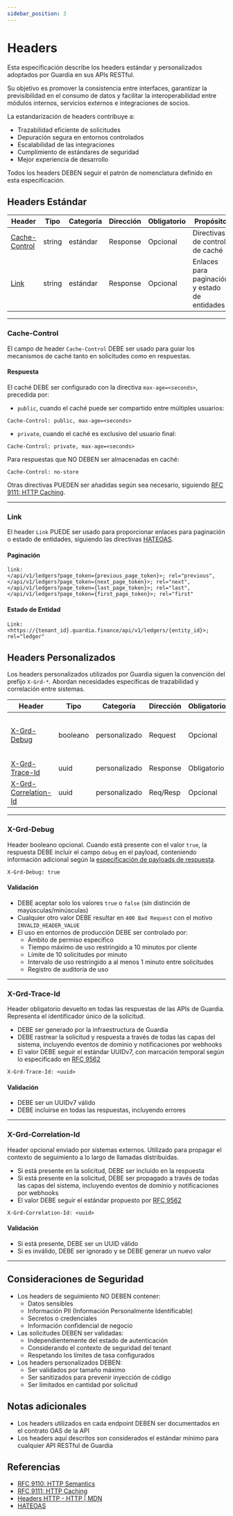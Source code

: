 ```yaml
---
sidebar_position: 3
---
```


# Headers

Esta especificación describe los headers estándar y personalizados adoptados por Guardia en sus APIs RESTful.

Su objetivo es promover la consistencia entre interfaces, garantizar la previsibilidad en el consumo de datos y facilitar la interoperabilidad entre módulos internos, servicios externos e integraciones de socios.

La estandarización de headers contribuye a:
- Trazabilidad eficiente de solicitudes
- Depuración segura en entornos controlados
- Escalabilidad de las integraciones
- Cumplimiento de estándares de seguridad
- Mejor experiencia de desarrollo

Todos los headers DEBEN seguir el patrón de nomenclatura definido en esta especificación.

## Headers Estándar

| Header                  | Tipo     | Categoría | Dirección | Obligatorio | Propósito                                 |
|-------------------------|----------|-----------|-----------|-------------|--------------------------------------------|
| [Cache-Control](#cache-control) | string   | estándar  | Response  | Opcional    | Directivas de control de caché            |
| [Link](#link)           | string   | estándar  | Response  | Opcional    | Enlaces para paginación y estado de entidades |

---

### Cache-Control

El campo de header `Cache-Control` DEBE ser usado para guiar los mecanismos de caché tanto en solicitudes como en respuestas.

#### Respuesta

El caché DEBE ser configurado con la directiva `max-age=<seconds>`, precedida por:

- `public`, cuando el caché puede ser compartido entre múltiples usuarios:

```http
Cache-Control: public, max-age=<seconds>
```

- `private`, cuando el caché es exclusivo del usuario final:

```http
Cache-Control: private, max-age=<seconds>
```

Para respuestas que NO DEBEN ser almacenadas en caché:

```http
Cache-Control: no-store
```

Otras directivas PUEDEN ser añadidas según sea necesario, siguiendo [RFC 9111: HTTP Caching](https://datatracker.ietf.org/doc/html/rfc9111#section-5.2).

---

### Link

El header `Link` PUEDE ser usado para proporcionar enlaces para paginación o estado de entidades, siguiendo las directivas [HATEOAS](https://restfulapi.net/hateoas).

#### Paginación

```http
link:
</api/v1/ledgers?page_token={previous_page_token}>; rel="previous",
</api/v1/ledgers?page_token={next_page_token}>; rel="next",
</api/v1/ledgers?page_token={last_page_token}>; rel="last",
</api/v1/ledgers?page_token={first_page_token}>; rel="first"
```

#### Estado de Entidad

```http
Link: <https://{tenant_id}.guardia.finance/api/v1/ledgers/{entity_id}>; rel="ledger"
```

## Headers Personalizados

Los headers personalizados utilizados por Guardia siguen la convención del prefijo `X-Grd-*`. Abordan necesidades específicas de trazabilidad y correlación entre sistemas.

| Header                  | Tipo     | Categoría | Dirección | Obligatorio | Propósito                                 |
|-------------------------|----------|-----------|-----------|-------------|--------------------------------------------|
| [X-Grd-Debug](#x-grd-debug) | booleano | personalizado | Request   | Opcional    | Habilita el retorno de información de depuración      |
| [X-Grd-Trace-Id](#x-grd-trace-id) | uuid     | personalizado | Response  | Obligatorio | Trazabilidad interna                    |
| [X-Grd-Correlation-Id](#x-grd-correlation-id) | uuid     | personalizado | Req/Resp  | Opcional    | Propagación de contexto externo             |

---

### X-Grd-Debug

Header booleano opcional. Cuando está presente con el valor `true`, la respuesta DEBE incluir el campo `debug` en el payload, conteniendo información adicional según la [especificación de payloads de respuesta](./http-response-payloads.md#debug).

```http
X-Grd-Debug: true
```

#### Validación
- DEBE aceptar solo los valores `true` o `false` (sin distinción de mayúsculas/minúsculas)
- Cualquier otro valor DEBE resultar en `400 Bad Request` con el motivo `INVALID_HEADER_VALUE`
- El uso en entornos de producción DEBE ser controlado por:
  - Ámbito de permiso específico
  - Tiempo máximo de uso restringido a 10 minutos por cliente
  - Límite de 10 solicitudes por minuto
  - Intervalo de uso restringido a al menos 1 minuto entre solicitudes
  - Registro de auditoría de uso

---

### X-Grd-Trace-Id

Header obligatorio devuelto en todas las respuestas de las APIs de Guardia. Representa el identificador único de la solicitud.

- DEBE ser generado por la infraestructura de Guardia
- DEBE rastrear la solicitud y respuesta a través de todas las capas del sistema, incluyendo eventos de dominio y notificaciones por webhooks
- El valor DEBE seguir el estándar UUIDv7, con marcación temporal según lo especificado en [RFC 9562](https://datatracker.ietf.org/doc/html/rfc9562#name-uuid-version-7)

```http
X-Grd-Trace-Id: <uuid>
```

#### Validación
- DEBE ser un UUIDv7 válido
- DEBE incluirse en todas las respuestas, incluyendo errores

---

### X-Grd-Correlation-Id

Header opcional enviado por sistemas externos. Utilizado para propagar el contexto de seguimiento a lo largo de llamadas distribuidas.

- Si está presente en la solicitud, DEBE ser incluido en la respuesta
- Si está presente en la solicitud, DEBE ser propagado a través de todas las capas del sistema, incluyendo eventos de dominio y notificaciones por webhooks
- El valor DEBE seguir el estándar propuesto por [RFC 9562](https://datatracker.ietf.org/doc/html/rfc9562)

```http
X-Grd-Correlation-Id: <uuid>
```

#### Validación
- Si está presente, DEBE ser un UUID válido
- Si es inválido, DEBE ser ignorado y se DEBE generar un nuevo valor

---

## Consideraciones de Seguridad

- Los headers de seguimiento NO DEBEN contener:
  - Datos sensibles
  - Información PII (Información Personalmente Identificable)
  - Secretos o credenciales
  - Información confidencial de negocio
- Las solicitudes DEBEN ser validadas:
  - Independientemente del estado de autenticación
  - Considerando el contexto de seguridad del tenant
  - Respetando los límites de tasa configurados
- Los headers personalizados DEBEN:
  - Ser validados por tamaño máximo
  - Ser sanitizados para prevenir inyección de código
  - Ser limitados en cantidad por solicitud

## Notas adicionales

- Los headers utilizados en cada endpoint DEBEN ser documentados en el contrato OAS de la API
- Los headers aquí descritos son considerados el estándar mínimo para cualquier API RESTful de Guardia

## Referencias

- [RFC 9110: HTTP Semantics](https://datatracker.ietf.org/doc/html/rfc9110)
- [RFC 9111: HTTP Caching](https://datatracker.ietf.org/doc/html/rfc9111)
- [Headers HTTP - HTTP | MDN](https://developer.mozilla.org/es/docs/Web/HTTP/Headers)
- [HATEOAS](https://restfulapi.net/hateoas)
